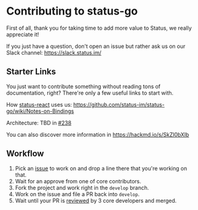# Contributing to status-go

First of all, thank you for taking time to add more value to Status, we really appreciate it!

If you just have a question, don't open an issue but rather ask us on our Slack channel: https://slack.status.im/

## Starter Links

You just want to contribute something without reading tons of documentation, right? There're only a few useful links to start with.

How [status-react](github.com/status-im/status-react) uses us:
https://github.com/status-im/status-go/wiki/Notes-on-Bindings

Architecture: TBD in [#238](https://github.com/status-im/status-go/issues/238)

You can also discover more information in https://hackmd.io/s/SkZI0bXIb

## Workflow

1. Pick an [issue](https://github.com/status-im/status-go/issues) to work on and drop a line there that you're working on that.
2. Wait for an approve from one of core contributors.
3. Fork the project and work right in the `develop` branch.
4. Work on the issue and file a PR back into `develop`.
5. Wait until your PR is [reviewed](https://hackmd.io/s/B1AenvFU-) by 3 core developers and merged.

